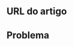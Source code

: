 <!---
Welcome to the documentation repository for Office Scripts in Excel on the web.

To report an issue with the Office Scripts documentation, please provide the article URL and describe the issue below. Alternatively, if you want to submit a pull request with your recommended documentation changes, we will review your contributions and update our documentation accordingly.

If your issue is not related to the Office Scripts documentation, please post it to one of the following channels instead:

- To ask a question about designing Office Scripts or the Office.js API that runs Office Scripts, post your question to Stack Overflow and tag it with the "office-scripts" tag (https://stackoverflow.com/questions/tagged/office-scripts).

- To report an issue with the Office.js API or platform, create the issue in the OfficeDev/office-js repository (https://github.com/OfficeDev/office-js), which members of the product team monitor for customer-reported issues.

- To submit a feature request for Office Scripts, post your idea to our User Voice page (https://excel.uservoice.com/forums/274580-excel-for-the-web?category_id=143439), or if the feature request already exists there, add your vote for it. Be sure to file the request under Excel for the web in the "Macros, Scripts and Add-ins" category.
-->

<!--- Provide a general summary of the documentation issue in the Title above -->

## <a name="article-url"></a>URL do artigo
<!-- Provide the URL of the article that this documentation issue relates to -->

## <a name="issue"></a>Problema
<!-- Provide a thorough description of the documentation issue -->
